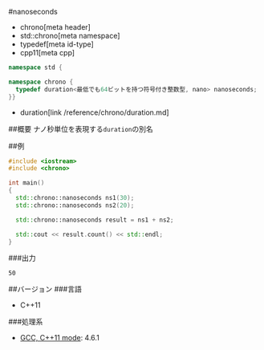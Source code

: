 #nanoseconds
* chrono[meta header]
* std::chrono[meta namespace]
* typedef[meta id-type]
* cpp11[meta cpp]

```cpp
namespace std {

namespace chrono {
  typedef duration<最低でも64ビットを持つ符号付き整数型, nano> nanoseconds;
}}
```
* duration[link /reference/chrono/duration.md]

##概要
ナノ秒単位を表現する`duration`の別名

##例
```cpp
#include <iostream>
#include <chrono>

int main()
{
  std::chrono::nanoseconds ns1(30);
  std::chrono::nanoseconds ns2(20);

  std::chrono::nanoseconds result = ns1 + ns2;

  std::cout << result.count() << std::endl;
}
```

###出力
```
50
```

##バージョン
###言語
- C++11

###処理系
- [GCC, C++11 mode](/implementation.md#gcc): 4.6.1

